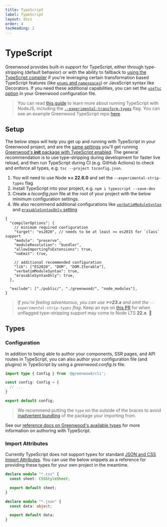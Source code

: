 ```yaml
---
title: TypeScript
label: TypeScript
layout: docs
order: 4
tocHeading: 2
---
```


# TypeScript

Greenwood provides built-in support for TypeScript, either through type-stripping (default behavior) or with the ability to fallback to [using the TypeScript compiler](/docs/reference/configuration/#use-typescript-compiler) if you're leveraging certain transformation based TypeScript features (like [`enums` and `namespaces`](https://devblogs.microsoft.com/typescript/announcing-typescript-5-8/#the---erasablesyntaxonly-option)) or JavaScript syntax like Decorators. If you need these additional capabilities, you can set the [`useTsc` option](/docs/reference/configuration/#use-typescript-compiler) in your Greenwood configuration file.

> You can read [this guide](https://nodejs.org/en/learn/typescript/run-natively) to learn more about running TypeScript with NodeJS, including the [`--experimental-transform-types`](https://nodejs.org/docs/latest-v23.x/api/cli.html#--experimental-transform-types) flag. You can see an example Greenwood TypeScript repo [here](https://github.com/thescientist13/greenwood-native-typescript).

## Setup

The below steps will help you get up and running with TypeScript in your Greenwood project, and are the [same settings](https://github.com/ProjectEvergreen/greenwood/blob/master/packages/init/src/template-base-ts/tsconfig.json) you'll get running [Greenwood's **init** package with TypeScript enabled](/docs/introduction/setup/#init). The general recommendation is to use type-stripping during development for faster live reload, and then run TypeScript during CI (e.g. GitHub Actions) to check and enforce all types, e.g. `tsc --project tsconfig.json`.

1. You will need to use Node **>= 22.6.0** and set the `--experimental-strip-types` flag
1. Install TypeScript into your project, e.g. `npm i typescript --save-dev`
1. Create a _tsconfig.json_ file at the root of your project with the below minimum configuration settings.
1. We also recommend additional configurations like [`verbatimModuleSyntax`](https://www.typescriptlang.org/tsconfig/#verbatimModuleSyntax) and [`erasableSyntaxOnly` setting](https://www.typescriptlang.org/tsconfig/#erasableSyntaxOnly)

<!-- prettier-ignore-start -->

<app-ctc-block variant="snippet" heading="tsconfig.json">

  ```json5
  {
    "compilerOptions": {
      // minimum required configuration
      "target": "es2020", // needs to be at least >= es2015 for `class` support
      "module": "preserve",
      "moduleResolution": "bundler",
      "allowImportingTsExtensions": true,
      "noEmit": true,

      // additional recommended configuration
      "lib": ["ES2020", "DOM", "DOM.Iterable"],
      "verbatimModuleSyntax": true,
      "erasableSyntaxOnly": true,
    },

    "exclude": ["./public/", "./greenwood/", "node_modules"],
  }
  ```

</app-ctc-block>

<!-- prettier-ignore-end -->

> _If you're feeling adventurous, you can use **>=23.x** and omit the `--experimental-strip-types` flag_. Keep an eye on [this PR](https://github.com/nodejs/node/pull/57298) for when unflagged type-stripping support may come to Node LTS **22.x**. 👀

## Types

### Configuration

In addition to being able to author your components, SSR pages, and API routes in TypeScript, you can also author your configuration file (and plugins) in TypeScript by using a _greenwood.config.ts_ file.

<!-- prettier-ignore-start -->

<app-ctc-block variant="snippet" heading="greenwood.config.ts">

  ```ts
  import type { Config } from '@greenwood/cli';

  const config: Config = {
    // ...
  }

  export default config;
  ```

</app-ctc-block>

<!-- prettier-ignore-end -->

> We recommend putting the `type` on the outside of the braces to avoid [inadvertent bundling](https://github.com/ProjectEvergreen/greenwood/issues/1576) of the package your importing from.

See our [reference docs on Greenwood's available types](/docs/reference/appendix/#types) for more information on authoring with TypeScript.

### Import Attributes

Currently TypeScript does not support types for standard [JSON and CSS Import Attributes](https://github.com/microsoft/TypeScript/issues/46135). You can use the below snippets as a reference for providing these types for your own project in the meantime.

<!-- prettier-ignore-start -->

<app-ctc-block variant="snippet" heading="src/types.d.ts">

  ```ts
  declare module "*.css" {
    const sheet: CSSStyleSheet;

    export default sheet;
  }

  declare module "*.json" {
    const data: object;

    export default data;
  }
  ```

</app-ctc-block>

<!-- prettier-ignore-end -->
